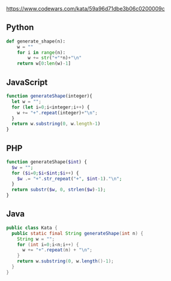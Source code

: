 https://www.codewars.com/kata/59a96d71dbe3b06c0200009c

## Python
```python
def generate_shape(n):
    w = ""
    for i in range(n):
        w += str("+"*n)+"\n"
    return w[0:len(w)-1]
```

## JavaScript
```js
function generateShape(integer){
  let w = "";
  for (let i=0;i<integer;i++) {
    w += "+".repeat(integer)+"\n";
  }
  return w.substring(0, w.length-1)
}
```

## PHP
```php
function generateShape($int) {
  $w = "";
  for ($i=0;$i<$int;$i++) {
    $w .= "+".str_repeat("+", $int-1)."\n";
  }
  return substr($w, 0, strlen($w)-1);
}
```

## Java
```java
public class Kata {
  public static final String generateShape(int n) {
    String w = "";
    for (int i=0;i<n;i++) {
      w += "+".repeat(n) + "\n";
    }
    return w.substring(0, w.length()-1);
  }
}
```